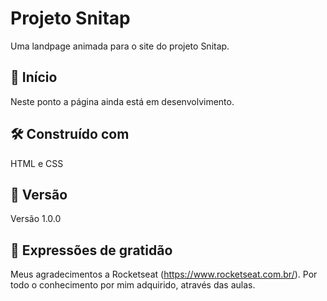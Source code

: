 # Projeto Snitap
Uma landpage animada para o site do projeto Snitap.

## 🚀 Início
Neste ponto a página ainda está em desenvolvimento.

## 🛠️ Construído com
HTML e CSS

## 📌 Versão
Versão 1.0.0

## 🎁 Expressões de gratidão
Meus agradecimentos a Rocketseat (https://www.rocketseat.com.br/).
Por todo o conhecimento por mim adquirido, através das aulas.
